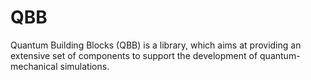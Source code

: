 QBB
===

Quantum Building Blocks (QBB) is a library, which aims at providing an extensive set of components to support the development of quantum-mechanical
simulations.
